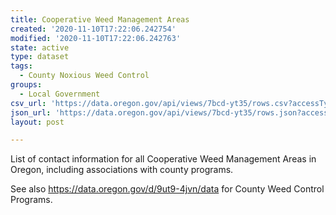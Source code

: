 ```yaml
---
title: Cooperative Weed Management Areas
created: '2020-11-10T17:22:06.242754'
modified: '2020-11-10T17:22:06.242763'
state: active
type: dataset
tags:
  - County Noxious Weed Control
groups:
  - Local Government
csv_url: 'https://data.oregon.gov/api/views/7bcd-yt35/rows.csv?accessType=DOWNLOAD'
json_url: 'https://data.oregon.gov/api/views/7bcd-yt35/rows.json?accessType=DOWNLOAD'
layout: post

---
```

List of contact information for all Cooperative Weed Management Areas in Oregon, including associations with county programs.

See also https://data.oregon.gov/d/9ut9-4jvn/data for County Weed Control Programs.

